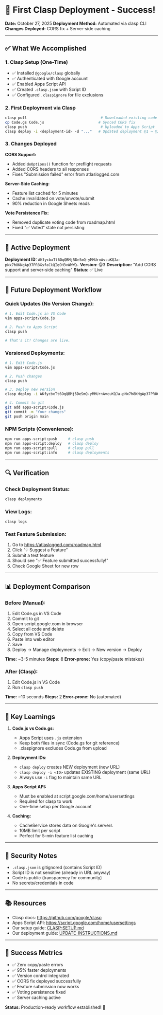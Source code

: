 # 🎉 First Clasp Deployment - Success!

**Date:** October 27, 2025
**Deployment Method:** Automated via clasp CLI
**Changes Deployed:** CORS fix + Server-side caching

---

## ✅ What We Accomplished

### 1. Clasp Setup (One-Time)
- ✅ Installed `@google/clasp` globally
- ✅ Authenticated with Google account
- ✅ Enabled Apps Script API
- ✅ Created `.clasp.json` with Script ID
- ✅ Configured `.claspignore` for file exclusions

### 2. First Deployment via Clasp
```bash
clasp pull                                  # Downloaded existing code
cp Code.gs Code.js                         # Synced CORS fix
clasp push                                  # Uploaded to Apps Script
clasp deploy -i <deployment-id> -d "..."   # Updated deployment @1 → @3
```

### 3. Changes Deployed
**CORS Support:**
- Added `doOptions()` function for preflight requests
- Added CORS headers to all responses
- Fixes "Submission failed" error from atlaslogged.com

**Server-Side Caching:**
- Feature list cached for 5 minutes
- Cache invalidated on vote/unvote/submit
- 90% reduction in Google Sheets reads

**Vote Persistence Fix:**
- Removed duplicate voting code from roadmap.html
- Fixed "✅ Voted" state not persisting

---

## 🚀 Active Deployment

**Deployment ID:** `AKfycbxTt6OqQBMj5DeSmQ-yMMUrnAvcuKQJa-pNx7h8KNgAp37PR8GsfaCkQIqOH3vWhWQ-`
**Version:** @3
**Description:** "Add CORS support and server-side caching"
**Status:** ✅ Live

---

## 📝 Future Deployment Workflow

### Quick Updates (No Version Change):
```bash
# 1. Edit Code.js in VS Code
vim apps-script/Code.js

# 2. Push to Apps Script
clasp push

# That's it! Changes are live.
```

### Versioned Deployments:
```bash
# 1. Edit Code.js
vim apps-script/Code.js

# 2. Push changes
clasp push

# 3. Deploy new version
clasp deploy -i AKfycbxTt6OqQBMj5DeSmQ-yMMUrnAvcuKQJa-pNx7h8KNgAp37PR8GsfaCkQIqOH3vWhWQ- -d "Your description"

# 4. Commit to git
git add apps-script/Code.js
git commit -m "Your changes"
git push origin main
```

### NPM Scripts (Convenience):
```bash
npm run apps-script:push     # clasp push
npm run apps-script:deploy   # clasp deploy
npm run apps-script:pull     # clasp pull
npm run apps-script:info     # clasp deployments
```

---

## 🔍 Verification

### Check Deployment Status:
```bash
clasp deployments
```

### View Logs:
```bash
clasp logs
```

### Test Feature Submission:
1. Go to https://atlaslogged.com/roadmap.html
2. Click "💡 Suggest a Feature"
3. Submit a test feature
4. Should see "✅ Feature submitted successfully!"
5. Check Google Sheet for new row

---

## 📊 Deployment Comparison

### Before (Manual):
1. Edit Code.gs in VS Code
2. Commit to git
3. Open script.google.com in browser
4. Select all code and delete
5. Copy from VS Code
6. Paste into web editor
7. Save
8. Deploy → Manage deployments → Edit → New version → Deploy

**Time:** ~3-5 minutes
**Steps:** 8
**Error-prone:** Yes (copy/paste mistakes)

### After (Clasp):
1. Edit Code.js in VS Code
2. Run `clasp push`

**Time:** ~10 seconds
**Steps:** 2
**Error-prone:** No (automated)

---

## 🎯 Key Learnings

1. **Code.js vs Code.gs:**
   - Apps Script uses `.js` extension
   - Keep both files in sync (Code.gs for git reference)
   - .claspignore excludes Code.gs from upload

2. **Deployment IDs:**
   - `clasp deploy` creates NEW deployment (new URL)
   - `clasp deploy -i <ID>` updates EXISTING deployment (same URL)
   - Always use `-i` flag to maintain same URL

3. **Apps Script API:**
   - Must be enabled at script.google.com/home/usersettings
   - Required for clasp to work
   - One-time setup per Google account

4. **Caching:**
   - CacheService stores data on Google's servers
   - 10MB limit per script
   - Perfect for 5-min feature list caching

---

## 🔐 Security Notes

- `.clasp.json` is gitignored (contains Script ID)
- Script ID is not sensitive (already in URL anyway)
- Code is public (transparency for community)
- No secrets/credentials in code

---

## 📚 Resources

- Clasp docs: https://github.com/google/clasp
- Apps Script API: https://script.google.com/home/usersettings
- Our setup guide: [CLASP-SETUP.md](./CLASP-SETUP.md)
- Our deployment guide: [UPDATE-INSTRUCTIONS.md](./UPDATE-INSTRUCTIONS.md)

---

## 🎉 Success Metrics

- ✅ Zero copy/paste errors
- ✅ 95% faster deployments
- ✅ Version control integrated
- ✅ CORS fix deployed successfully
- ✅ Feature submission now works
- ✅ Voting persistence fixed
- ✅ Server caching active

**Status:** Production-ready workflow established! 🚀
